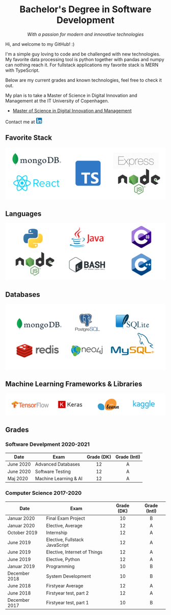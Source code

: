 <h1 align="center">Bachelor's Degree in Software Development</h1>
<p align="center"><em>With a passion for modern and innovative technologies</em></p>

Hi, and welcome to my GitHub! :)  

<!--details><summary>CLICK ME</summary>
  <h2>Hello GitHub</h2>
</details-->

I'm a simple guy loving to code and be challenged with new technologies.  
My favorite data processing tool is python together with pandas and numpy can nothing reach it.
For fullstack applications my favorite stack is MERN with TypeScript.

Below are my current grades and known technologies, feel free to check it out.

My plan is to take a Master of Science in Digital Innovation and Management at the IT University of Copenhagen.
* [Master of Science in Digital Innovation and Management](https://en.itu.dk/programmes/msc-programmes/digital-innovation-and-management)

<span>Contact me at </span>
<a href="https://www.linkedin.com/in/stephan-duelund-djurhuus/"><img src="assets/linkedin.png" alt="linkedin" height="18px"></a>  
## Favorite Stack
![stack](assets/stack.png)

## Languages
![languages](assets/languages.png)

## Databases
![databases](assets/databases.png)

## Machine Learning Frameworks & Libraries
![machine learning](assets/machine-learning.png)

## Grades

### Software Develpment 2020-2021
| Date | Exam | Grade (DK) | Grade (Intl) |
| --- | --- | :-: | :-: |
| June 2020 | Advanced Databases | 12 | A |
| June 2020 | Software Testing | 12 | A |
| Maj 2020 | Machine Learning & AI | 12 | A |

### Computer Science 2017-2020
| Date | Exam | Grade (DK) | Grade (Intl) |
| --- | --- | :-: | :-: |
| Januar 2020 | Final Exam Project | 10 | B |
| Januar 2020 | Elective, Average | 12 | A |
| October 2019 | Internship | 12 | A |
| June 2019 | Elective, Fullstack JavaScript | 12 | A |
| June 2019 | Elective, Internet of Things | 12 | A |
| June 2019 | Elective, Python | 12 | A |
| Januar 2019 | Programming | 10 | B |
| December 2018 | System Development | 10 | B |
| June 2018 | Firstyear Average | 12 | A |
| June 2018 | Firstyear test, part 2 | 12 | A |
| December 2017 | Firstyear test, part 1 | 10 | B |
